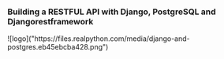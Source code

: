 <h3>Building a RESTFUL API with Django, PostgreSQL and Djangorestframework</h3>
![logo]("https://files.realpython.com/media/django-and-postgres.eb45ebcba428.png")